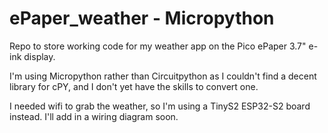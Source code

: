 # ePaper_weather - Micropython

Repo to store working code for my weather app on the Pico ePaper 3.7" e-ink display.

I'm using Micropython rather than Circuitpython as I couldn't find a decent library for cPY, and I don't yet have the skills to convert one.

I needed wifi to grab the weather, so I'm using a TinyS2 ESP32-S2 board instead.  I'll add in a wiring diagram soon.
